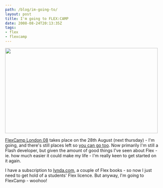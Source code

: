 ```yaml
---
path: /blog/im-going-to/
layout: post
title: I'm going to FLEX:CAMP
date: 2008-08-24T20:13:35Z
tags:
- flex
- flexcamp
---
```


<a href="http://www.flexcamp.co.uk/" target="_blank"><img class="alignnone size-full wp-image-283" title="flexcamp" src="http://uploads.psyked.co.uk/2008/08/flexcamp.jpg" alt="" width="500" height="280" /></a>

<a href="http://www.flexcamp.co.uk/" target="_blank">FlexCamp London 08</a> takes place on the 28th August (next thursday) - I'm going, and there's still places left so <a href="http://ria.meetup.com/7/calendar/8491887/" target="_blank">you can go too</a>. Now primarily I'm still a Flash developer, but given the amount of good things I've seen about Flex - ie. how much easier it could make my life - I'm really keen to get started on it again.

I have a subscription to <a href="http://lynda.com/" target="_blank">lynda.com</a>, a couple of Flex books - so now I just need to get hold of a students' Flex licence. But anyway, I'm going to FlexCamp - woohoo!